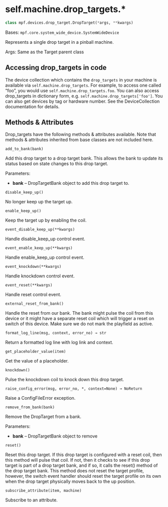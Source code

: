 
# self.machine.drop_targets.*

``` python
class mpf.devices.drop_target.DropTarget(*args, **kwargs)
```

Bases: `mpf.core.system_wide_device.SystemWideDevice`

Represents a single drop target in a pinball machine.

Args: Same as the Target parent class

## Accessing drop_targets in code

The device collection which contains the `drop_targets` in your machine is available via `self.machine.drop_targets`. For example, to access one called “foo”, you would use `self.machine.drop_targets.foo`. You can also access drop_targets in dictionary form, e.g. `self.machine.drop_targets['foo']`.  You can also get devices by tag or hardware number. See the DeviceCollection documentation for details.

## Methods & Attributes

Drop_targets have the following methods & attributes available. Note that methods & attributes inherited from base classes are not included here.

`add_to_bank(bank)`

Add this drop target to a drop target bank. This allows the bank to update its status based on state changes to this drop target.

Parameters:
* **bank** – DropTargetBank object to add this drop target to.

`disable_keep_up()`

No longer keep up the target up.

`enable_keep_up()`

Keep the target up by enabling the coil.

`event_disable_keep_up(**kwargs)`

Handle disable_keep_up control event.

`event_enable_keep_up(**kwargs)`

Handle enable_keep_up control event.

`event_knockdown(**kwargs)`

Handle knockdown control event.

`event_reset(**kwargs)`

Handle reset control event.

`external_reset_from_bank()`

Handle the reset from our bank. The bank might pulse the coil from this device or it might have a separate reset coil which will trigger a reset on switch of this device. Make sure we do not mark the playfield as active.

`format_log_line(msg, context, error_no) → str`

Return a formatted log line with log link and context.

`get_placeholder_value(item)`

Get the value of a placeholder.

`knockdown()`

Pulse the knockdown coil to knock down this drop target.

`raise_config_error(msg, error_no, *, context=None) → NoReturn`

Raise a ConfigFileError exception.

`remove_from_bank(bank)`

Remove the DropTarget from a bank.

Parameters:

* **bank** – DropTargetBank object to remove

`reset()`

Reset this drop target. If this drop target is configured with a reset coil, then this method will pulse that coil. If not, then it checks to see if this drop target is part of a drop target bank, and if so, it calls the reset() method of the drop target bank. This method does not reset the target profile, however, the switch event handler should reset the target profile on its own when the drop target physically moves back to the up position.

`subscribe_attribute(item, machine)`

Subscribe to an attribute.
